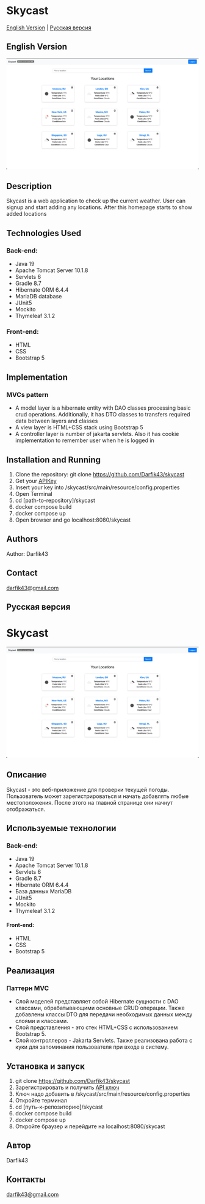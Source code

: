 # Skycast

[English Version](#english-version) | [Русская версия](#русская-версия)

## English Version

![Homepage](https://github.com/Darfik43/skycast/blob/master/img/homepage.jpg)

## Description

Skycast is a web application to check up the current weather. User can signup and start adding any locations.
After this homepage starts to show added locations

## Technologies Used

### Back-end:
- Java 19
- Apache Tomcat Server 10.1.8
- Servlets 6
- Gradle 8.7
- Hibernate ORM 6.4.4
- MariaDB database
- JUnit5
- Mockito
- Thymeleaf 3.1.2

### Front-end:
- HTML
- CSS
- Bootstrap 5

## Implementation

### MVCs pattern
- A model layer is a hibernate entity with DAO classes processing basic crud operations.
Additionally, it has DTO classes to transfers required data between layers and classes 
- A view layer is HTML+CSS stack using Bootstrap 5
- A controller layer is number of jakarta servlets. Also it has cookie implementation to
remember user when he is logged in

## Installation and Running

1. Clone the repository: git clone https://github.com/Darfik43/skycast
2. Get your [APIKey](https://openweathermap.org/)
3. Insert your key into /skycast/src/main/resource/config.properties
4. Open Terminal
5. cd [path-to-repository]/skycast
6. docker compose build
7. docker compose up
8. Open browser and go localhost:8080/skycast



## Authors

Author: Darfik43

## Contact

darfik43@gmail.com

## Русская версия
# Skycast

![Homepage](https://github.com/Darfik43/skycast/blob/master/img/homepage.jpg)

## Описание
Skycast - это веб-приложение для проверки текущей погоды. Пользователь может зарегистрироваться и начать добавлять любые местоположения.
После этого на главной странице они начнут отображаться.

## Используемые технологии

### Back-end:
- Java 19
- Apache Tomcat Server 10.1.8
- Servlets 6
- Gradle 8.7
- Hibernate ORM 6.4.4
- База данных MariaDB
- JUnit5
- Mockito
- Thymeleaf 3.1.2

#### Front-end:
- HTML
- CSS
- Bootstrap 5

## Реализация

### Паттерн MVC

- Слой моделей представляет собой Hibernate сущности с DAO классами, обрабатывающими основные CRUD операции. Также добавлены классы DTO для передачи необходимых данных между слоями и классами.
- Слой представления - это стек HTML+CSS с использованием Bootstrap 5.
- Слой контроллеров - Jakarta Servlets. Также реализована работа с куки для запоминания пользователя при входе в систему.

## Установка и запуск

1. git clone https://github.com/Darfik43/skycast
2. Зарегистрировать и получить [API ключ](https://openweathermap.org/)
3. Ключ надо добавить в /skycast/src/main/resource/config.properties
4. Откройте терминал
5. cd [путь-к-репозиторию]/skycast
6. docker compose build
7. docker compose up
8. Откройте браузер и перейдите на localhost:8080/skycast

## Автор

Darfik43

## Контакты
darfik43@gmail.com

